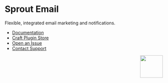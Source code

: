 # Sprout Email

Flexible, integrated email marketing and notifications.

- [Documentation](https://sprout.barrelstrengthdesign.com/docs/email/)
- [Craft Plugin Store](https://plugins.craftcms.com/sprout-email)
- [Open an Issue](https://github.com/barrelstrength/craft-sprout-email/issues)
- [Contact Support](https://sprout.barrelstrengthdesign.com/docs/support/support.html)

<a href="https://sprout.barrelstrengthdesign.com" target="_blank">
  <img src="https://s3.amazonaws.com/sprout.barrelstrengthdesign.com-assets/content/plugins/sprout-icon.svg" width="72" height="72" align="right">
</a>
